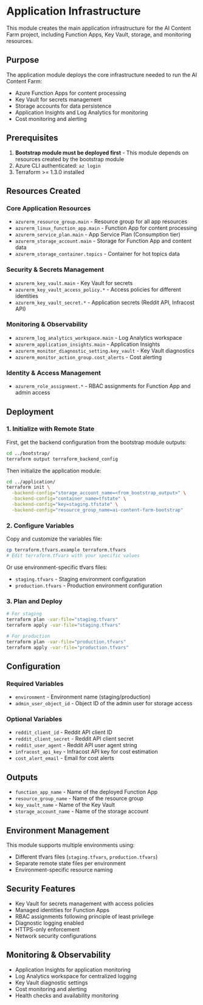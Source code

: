 # Application Infrastructure

This module creates the main application infrastructure for the AI Content Farm project, including Function Apps, Key Vault, storage, and monitoring resources.

## Purpose

The application module deploys the core infrastructure needed to run the AI Content Farm:
- Azure Function Apps for content processing
- Key Vault for secrets management
- Storage accounts for data persistence
- Application Insights and Log Analytics for monitoring
- Cost monitoring and alerting

## Prerequisites

1. **Bootstrap module must be deployed first** - This module depends on resources created by the bootstrap module
2. Azure CLI authenticated: `az login`
3. Terraform >= 1.3.0 installed

## Resources Created

### Core Application Resources
- `azurerm_resource_group.main` - Resource group for all app resources
- `azurerm_linux_function_app.main` - Function App for content processing
- `azurerm_service_plan.main` - App Service Plan (Consumption tier)
- `azurerm_storage_account.main` - Storage for Function App and content data
- `azurerm_storage_container.topics` - Container for hot topics data

### Security & Secrets Management
- `azurerm_key_vault.main` - Key Vault for secrets
- `azurerm_key_vault_access_policy.*` - Access policies for different identities
- `azurerm_key_vault_secret.*` - Application secrets (Reddit API, Infracost API)

### Monitoring & Observability
- `azurerm_log_analytics_workspace.main` - Log Analytics workspace
- `azurerm_application_insights.main` - Application Insights
- `azurerm_monitor_diagnostic_setting.key_vault` - Key Vault diagnostics
- `azurerm_monitor_action_group.cost_alerts` - Cost alerting

### Identity & Access Management
- `azurerm_role_assignment.*` - RBAC assignments for Function App and admin access

## Deployment

### 1. Initialize with Remote State

First, get the backend configuration from the bootstrap module outputs:

```bash
cd ../bootstrap/
terraform output terraform_backend_config
```

Then initialize the application module:

```bash
cd ../application/
terraform init \
  -backend-config="storage_account_name=<from_bootstrap_output>" \
  -backend-config="container_name=tfstate" \
  -backend-config="key=staging.tfstate" \
  -backend-config="resource_group_name=ai-content-farm-bootstrap"
```

### 2. Configure Variables

Copy and customize the variables file:

```bash
cp terraform.tfvars.example terraform.tfvars
# Edit terraform.tfvars with your specific values
```

Or use environment-specific tfvars files:
- `staging.tfvars` - Staging environment configuration
- `production.tfvars` - Production environment configuration

### 3. Plan and Deploy

```bash
# For staging
terraform plan -var-file="staging.tfvars"
terraform apply -var-file="staging.tfvars"

# For production
terraform plan -var-file="production.tfvars"
terraform apply -var-file="production.tfvars"
```

## Configuration

### Required Variables

- `environment` - Environment name (staging/production)
- `admin_user_object_id` - Object ID of the admin user for storage access

### Optional Variables

- `reddit_client_id` - Reddit API client ID
- `reddit_client_secret` - Reddit API client secret
- `reddit_user_agent` - Reddit API user agent string
- `infracost_api_key` - Infracost API key for cost estimation
- `cost_alert_email` - Email for cost alerts

## Outputs

- `function_app_name` - Name of the deployed Function App
- `resource_group_name` - Name of the resource group
- `key_vault_name` - Name of the Key Vault
- `storage_account_name` - Name of the storage account

## Environment Management

This module supports multiple environments using:
- Different tfvars files (`staging.tfvars`, `production.tfvars`)
- Separate remote state files per environment
- Environment-specific resource naming

## Security Features

- Key Vault for secrets management with access policies
- Managed identities for Function Apps
- RBAC assignments following principle of least privilege
- Diagnostic logging enabled
- HTTPS-only enforcement
- Network security configurations

## Monitoring & Observability

- Application Insights for application monitoring
- Log Analytics workspace for centralized logging
- Key Vault diagnostic settings
- Cost monitoring and alerting
- Health checks and availability monitoring

